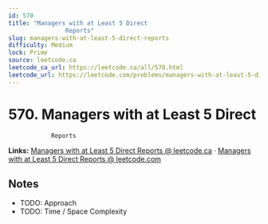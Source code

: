 ```yaml
--- 
id: 570
title: "Managers with at Least 5 Direct
                Reports"
slug: managers-with-at-least-5-direct-reports
difficulty: Medium
lock: Prime
source: leetcode.ca
leetcode_ca_url: https://leetcode.ca/all/570.html
leetcode_url: https://leetcode.com/problems/managers-with-at-least-5-direct-reports/
---
```


# 570. Managers with at Least 5 Direct
                Reports

**Links:** [Managers with at Least 5 Direct
                Reports @ leetcode.ca](https://leetcode.ca/all/570.html) · [Managers with at Least 5 Direct
                Reports @ leetcode.com](https://leetcode.com/problems/managers-with-at-least-5-direct-reports/)

## Notes
- TODO: Approach
- TODO: Time / Space Complexity
